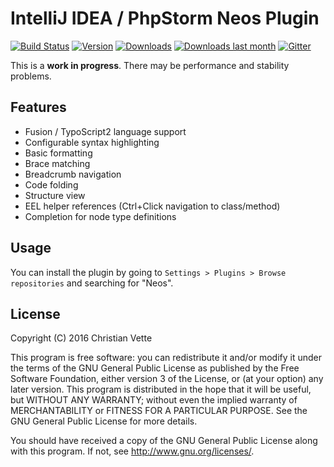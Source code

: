 IntelliJ IDEA / PhpStorm Neos Plugin
====================================
[![Build Status](https://travis-ci.org/cvette/intellij-neos.svg?branch=master)](https://travis-ci.org/cvette/intellij-neos)
[![Version](https://christianvette.de/badge/9362/version)](https://plugins.jetbrains.com/plugin/9362)
[![Downloads](https://christianvette.de/badge/9362/downloads)](https://plugins.jetbrains.com/plugin/9362)
[![Downloads last month](https://christianvette.de/badge/9362/last-month)](https://plugins.jetbrains.com/plugin/9362)
[![Gitter](https://img.shields.io/gitter/room/nwjs/nw.js.svg)](https://gitter.im/intellij-neos/Lobby)

This is a **work in progress**. There may be performance and stability problems.

Features
--------

* Fusion / TypoScript2 language support
 * Configurable syntax highlighting
 * Basic formatting
 * Brace matching
 * Breadcrumb navigation
 * Code folding
 * Structure view
 * EEL helper references (Ctrl+Click navigation to class/method)
* Completion for node type definitions

Usage
-----
You can install the plugin by going to `Settings > Plugins > Browse repositories` and searching for "Neos".

License
-------
Copyright (C) 2016  Christian Vette

This program is free software: you can redistribute it and/or modify it under the terms of the GNU General Public License as published by the Free Software Foundation, either version 3 of the License, or (at your option) any later version. This program is distributed in the hope that it will be useful, but WITHOUT ANY WARRANTY; without even the implied warranty of MERCHANTABILITY or FITNESS FOR A PARTICULAR PURPOSE.  See the GNU General Public License for more details.

You should have received a copy of the GNU General Public License along with this program.  If not, see <http://www.gnu.org/licenses/>.
